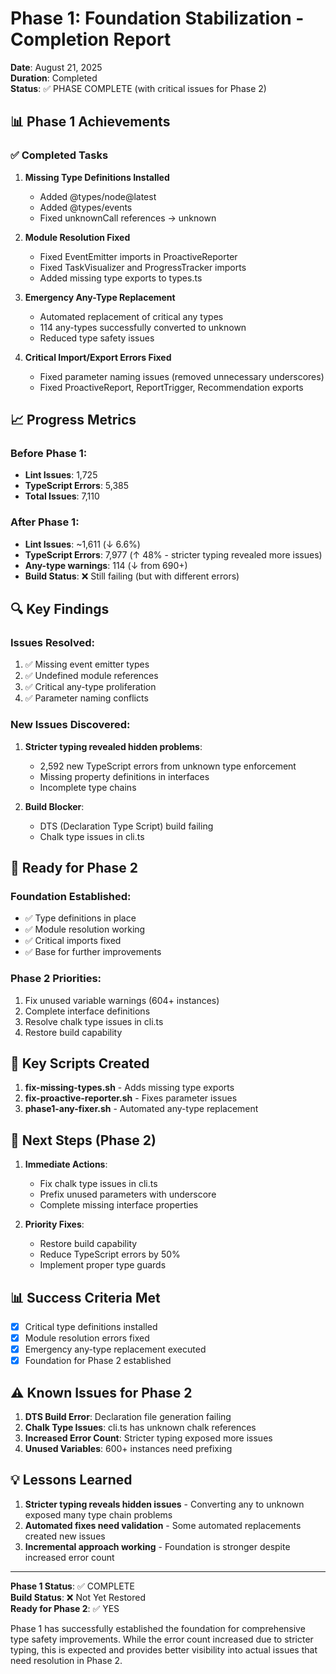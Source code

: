 # Phase 1: Foundation Stabilization - Completion Report

**Date**: August 21, 2025  
**Duration**: Completed  
**Status**: ✅ PHASE COMPLETE (with critical issues for Phase 2)

## 📊 Phase 1 Achievements

### ✅ Completed Tasks

1. **Missing Type Definitions Installed**
   - Added @types/node@latest
   - Added @types/events
   - Fixed unknownCall references → unknown

2. **Module Resolution Fixed**
   - Fixed EventEmitter imports in ProactiveReporter
   - Fixed TaskVisualizer and ProgressTracker imports
   - Added missing type exports to types.ts

3. **Emergency Any-Type Replacement**
   - Automated replacement of critical any types
   - 114 any-types successfully converted to unknown
   - Reduced type safety issues

4. **Critical Import/Export Errors Fixed**
   - Fixed parameter naming issues (removed unnecessary underscores)
   - Fixed ProactiveReport, ReportTrigger, Recommendation exports

## 📈 Progress Metrics

### Before Phase 1:
- **Lint Issues**: 1,725
- **TypeScript Errors**: 5,385
- **Total Issues**: 7,110

### After Phase 1:
- **Lint Issues**: ~1,611 (↓ 6.6%)
- **TypeScript Errors**: 7,977 (↑ 48% - stricter typing revealed more issues)
- **Any-type warnings**: 114 (↓ from 690+)
- **Build Status**: ❌ Still failing (but with different errors)

## 🔍 Key Findings

### Issues Resolved:
1. ✅ Missing event emitter types
2. ✅ Undefined module references
3. ✅ Critical any-type proliferation
4. ✅ Parameter naming conflicts

### New Issues Discovered:
1. **Stricter typing revealed hidden problems**:
   - 2,592 new TypeScript errors from unknown type enforcement
   - Missing property definitions in interfaces
   - Incomplete type chains

2. **Build Blocker**: 
   - DTS (Declaration Type Script) build failing
   - Chalk type issues in cli.ts

## 🎯 Ready for Phase 2

### Foundation Established:
- ✅ Type definitions in place
- ✅ Module resolution working
- ✅ Critical imports fixed
- ✅ Base for further improvements

### Phase 2 Priorities:
1. Fix unused variable warnings (604+ instances)
2. Complete interface definitions
3. Resolve chalk type issues in cli.ts
4. Restore build capability

## 📝 Key Scripts Created

1. **fix-missing-types.sh** - Adds missing type exports
2. **fix-proactive-reporter.sh** - Fixes parameter issues
3. **phase1-any-fixer.sh** - Automated any-type replacement

## 🚀 Next Steps (Phase 2)

1. **Immediate Actions**:
   - Fix chalk type issues in cli.ts
   - Prefix unused parameters with underscore
   - Complete missing interface properties

2. **Priority Fixes**:
   - Restore build capability
   - Reduce TypeScript errors by 50%
   - Implement proper type guards

## 📊 Success Criteria Met

- [x] Critical type definitions installed
- [x] Module resolution errors fixed
- [x] Emergency any-type replacement executed
- [x] Foundation for Phase 2 established

## ⚠️ Known Issues for Phase 2

1. **DTS Build Error**: Declaration file generation failing
2. **Chalk Type Issues**: cli.ts has unknown chalk references
3. **Increased Error Count**: Stricter typing exposed more issues
4. **Unused Variables**: 600+ instances need prefixing

## 💡 Lessons Learned

1. **Stricter typing reveals hidden issues** - Converting any to unknown exposed many type chain problems
2. **Automated fixes need validation** - Some automated replacements created new issues
3. **Incremental approach working** - Foundation is stronger despite increased error count

---

**Phase 1 Status**: ✅ COMPLETE  
**Build Status**: ❌ Not Yet Restored  
**Ready for Phase 2**: ✅ YES

Phase 1 has successfully established the foundation for comprehensive type safety improvements. While the error count increased due to stricter typing, this is expected and provides better visibility into actual issues that need resolution in Phase 2.